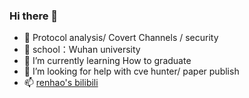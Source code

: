 ### Hi there 👋

<!--
**renhaoT/renhaoT** is a ✨ _special_ ✨ repository because its `README.md` (this file) appears on your GitHub profile.

Here are some ideas to get you started:

-->

- 🔭 Protocol analysis/ Covert Channels / security
- 🏫 school：Wuhan university
- 🌱 I’m currently learning How to graduate
- 🤔 I’m looking for help with cve hunter/ paper publish 
- 📫  [renhao's bilibili](https://space.bilibili.com/40898173/)
